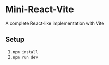 # Mini-React-Vite
A complete React-like implementation with Vite

## Setup
1. `npm install`
2. `npm run dev`

